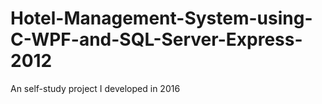# Hotel-Management-System-using-C-WPF-and-SQL-Server-Express-2012
An self-study project I developed in 2016
